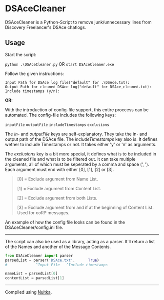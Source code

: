 # DSAceCleaner
DSAceCleaner is a Python-Script to remove junk/unnecessary lines from Discovery Freelancer's DSAce chatlogs.

## Usage
Start the script:

`python .\DSAceCleaner.py` OR `start DSAceCleaner.exe`

Follow the given instructions:

```
Input Path for DSAce log file("default" for .\DSAce.txt):
Output Path for cleaned DSAce log("default" for DSAce_cleaned.txt):
Include timestamps (y/n):
```

**OR:**

With the introduction of config-file support, this entire proccess can be automated.
The config-file includes the following keys:

`inputFile`
`outputFile`
`includeTimestamps`
`exclusions`

The *in-* and *outputFile* keys are self-explanatory. They take the in- and output path of the DSAce file. The *includeTimestamps* key also is. It defines wether to include Timestamps or not. It takes either 'y' or 'n' as arguments.

The *exclusions* key is a bit more special, it defines what is to be included in the cleaned file and what is to be filtered out. It can take multiple arguments, all of which must be seperated by a comma and space (', '). Each argument must end with either [0], [1], [2] or [3].

> [0] = Exclude argument from Name List.
>
>[1] = Exclude argument from Content List.
>
>[2] = Exclude argument from both Lists.
>
>[3] = Exclude argument from and if at the beginning of Content List. Used for ooRP messages.

An example of how the config file looks can be found in the DSAceCleaner/config.ini file.

------------


The script can also be used as a library, acting as a parser. It'll return a list of the Names and another of the Message Contents.
```python
from DSAceCleaner import parser
parsedList = parser('DSAce.txt',      True)
#		      ^Input File	^Include timestamps

nameList = parsedList[0]
contentList = parsedList[1]
```

------------

Compiled using [Nuitka](https://www.nuitka.net/ "Nuitka").
